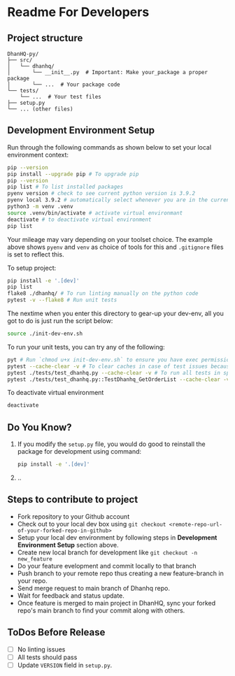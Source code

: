 # Readme For Developers

## Project structure 

```text
DhanHQ-py/
├── src/
│   └── dhanhq/
│       └── __init__.py  # Important: Make your_package a proper package
│       └── ...  # Your package code
└── tests/
    └── ...  # Your test files
├── setup.py
└── ... (other files)
```

## Development Environment Setup

Run through the following commands as shown below to set your local environment context:
```bash
pip --version
pip install --upgrade pip # To upgrade pip
pip --version
pip list # To list installed packages
pyenv version # check to see current python version is 3.9.2
pyenv local 3.9.2 # automatically select whenever you are in the current directory (or its subdirectories)
python3 -m venv .venv
source .venv/bin/activate # activate virtual environmant
deactivate # to deactivate virtual environment
pip list
```
Your mileage may vary depending on your toolset choice. The example above shows `pyenv` and `venv` as choice of tools for this and `.gitignore` files is set to reflect this.

To setup project:
```bash
pip install -e '.[dev]'
pip list
flake8 ./dhanhq/ # To run linting manually on the python code
pytest -v --flake8 # Run unit tests
```

The nextime when you enter this directory to gear-up your dev-env, all you got to do is just run the script below: 
```bash
source ./init-dev-env.sh
```

To run your unit tests, you can try any of the following:
```bash
pyt # Run `chmod u+x init-dev-env.sh` to ensure you have exec permission on this file.
pytest --cache-clear -v # To clear caches in case of test issues because of cacheing
pytest ./tests/test_dhanhq.py --cache-clear -v # To run all tests in specific test file
pytest ./tests/test_dhanhq.py::TestDhanhq_GetOrderList --cache-clear -v To run specific group of tests in specific test file
```

To deactivate virtual environment
```python
deactivate
```

## Do You Know?

1. If you modify the `setup.py` file, 
   you would do good to reinstall the package for development using command:
    ```bash
   pip install -e '.[dev]'
    ```
2. ..

## Steps to contribute to project

- Fork repository to your Github account
- Check out to your local dev box using `git checkout <remote-repo-url-of-your-forked-repo-in-github>`
- Setup your local dev environment by following steps in **Development Environment Setup** section above.
- Create new local branch for development like `git checkout -n new_feature`
- Do your feature evelopment and commit locally to that branch
- Push branch to your remote repo thus creating a new feature-branch in your repo.
- Send merge request to main branch of Dhanhq repo.
- Wait for feedback and status update.
- Once feature is merged to main project in DhanHQ, sync your forked repo's main branch to find your commit along with others.


## ToDos Before Release

- [ ] No linting issues
- [ ] All tests should pass
- [ ] Update `VERSION` field in `setup.py`.
